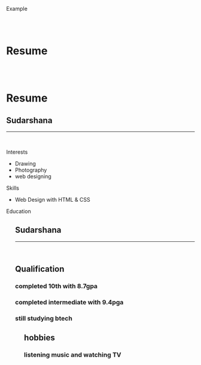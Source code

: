 
Example
<!DOCTYPE html>
<div id="header"></div>
<div class="left"></div>
<div class="stuff">
  <br><br>
  <h1>Resume</h1><div id="header"></div>
<div class="left"></div>
<div class="stuff">
  <br><br>
  <h1>Resume</h1>
  <h2>Sudarshana </h2>
  <hr />
  <br>
  <p class="head">Interests</p>
  <ul>
    <li>Drawing</li>
    <li>Photography</li>
    <li>web designing </li>
  </ul>
  <p class="head">Skills</p>
  <ul>
    <li>Web Design with HTML & CSS</li>
  </ul>
  <p class="head">Education</p>
  <ul>
  <h2>Sudarshana </h2>
  <hr />
  <br>
  <h2>Qualification</h2>
  <h3>completed 10th with 8.7gpa </h3>
  <h3>completed intermediate with 9.4pga</h3>
  <h3>still studying btech</h4>
 <ul>
  <h2>hobbies </h2>
  <h3>listening music and watching TV </h3>
